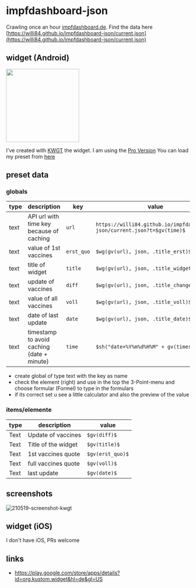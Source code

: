 # impfdashboard-json
Crawling once an hour [impfdashboard.de](https://impfdashboard.de/).
Find the data here [https://willi84.github.io/impfdashboard-json/current.json](https://willi84.github.io/impfdashboard-json/current.json)

## widget (Android)

<img src="https://user-images.githubusercontent.com/6207308/118729822-de2a7000-b836-11eb-93a5-17208e0e83c7.PNG" width="200" />



I've created with [KWGT](https://play.google.com/store/apps/details?id=org.kustom.widget&hl=de&gl=US) the widget. I am using the [Pro Version](https://play.google.com/store/apps/details?id=org.kustom.widget.pro&hl=de&gl=US)
You can load my preset from [here](https://github.com/willi84/impfdashboard-json/blob/main/widget/Impfstatus_Widget.kwgt?raw=true) 

## preset data

### globals
| type | description | key   | value |
|------|--------------|-------|-------|
| text | API url with time key because of caching  | ```url```   | ```https://willi84.github.io/impfdashboard-json/current.json?t=$gv(time)$``` |
| text | value of 1st vaccines | ```erst_quo``` | ``` $wg(gv(url), json, .title_erst)$ ``` |
| text | title of widget | ```title``` | ``` $wg(gv(url), json, .title_widget)$ ``` |
| text | update of vaccines | ```diff``` | ``` $wg(gv(url), json, .title_change)$ ``` |
| text | value of all vaccines | ```voll``` | ``` $wg(gv(url), json, .title_voll)$ ``` |
| text | date of last update | ```date``` | ``` $wg(gv(url), json, .title_date)$ ``` |
| text | timestamp to avoid caching (date + minute) | ```time``` | ``` $sh("date+%Y%m%d%H%M" + gv(timestamp))$ ``` |

* create global of type text with the key as name
* check the element (right) and use in the top the 3-Point-menu and choose formular (Formel) to type in the formulars
* if its correct set u see a little calculator and also the preview of the value

### items/elemente
| type |  description | value |
|------|--------------|-------|
| Text | Update of vaccines| ```$gv(diff)$``` |
| Text | Title of the widget |```$gv(title)$``` |
| Text | 1st vaccines quote | ```$gv(erst_quo)$``` |
| Text | full vaccines quote | ```$gv(voll)$``` |
| Text | last update | ```$gv(date)$``` |

## screenshots
![210519-screenshot-kwgt](https://user-images.githubusercontent.com/6207308/118729580-770cbb80-b836-11eb-8c6e-66581f7e459f.PNG)


## widget (iOS)
I don't have iOS, PRs welcome

## links
* https://play.google.com/store/apps/details?id=org.kustom.widget&hl=de&gl=US
